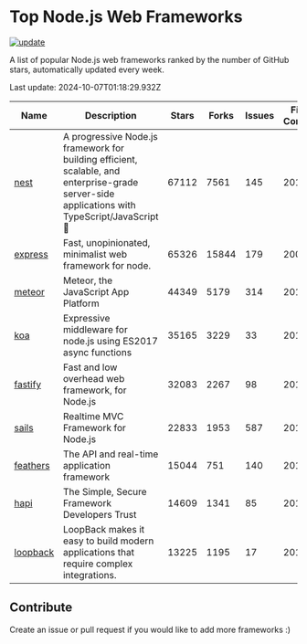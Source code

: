 # Top Node.js Web Frameworks

[![update](https://github.com/sunnysid3up/nodejs-web-frameworks/actions/workflows/update.yml/badge.svg)](https://github.com/sunnysid3up/nodejs-web-frameworks/actions/workflows/update.yml)

A list of popular Node.js web frameworks ranked by the number of GitHub stars, automatically updated every week.

Last update: 2024-10-07T01:18:29.932Z

| Name          | Description          | Stars                     | Forks          | Issues               | First Commit        | Last Commit         | Language          |
|---------------|----------------------|---------------------------|----------------|----------------------|---------------------|---------------------|-------------------|
| [nest](https://github.com/nestjs/nest) | A progressive Node.js framework for building efficient, scalable, and enterprise-grade server-side applications with TypeScript/JavaScript 🚀 | 67112 | 7561 | 145 | 2017 | 2024-10-07 | TS |
| [express](https://github.com/expressjs/express) | Fast, unopinionated, minimalist web framework for node. | 65326 | 15844 | 179 | 2009 | 2024-10-07 | JS |
| [meteor](https://github.com/meteor/meteor) | Meteor, the JavaScript App Platform | 44349 | 5179 | 314 | 2012 | 2024-10-07 | JS |
| [koa](https://github.com/koajs/koa) | Expressive middleware for node.js using ES2017 async functions | 35165 | 3229 | 33 | 2013 | 2024-10-06 | JS |
| [fastify](https://github.com/fastify/fastify) | Fast and low overhead web framework, for Node.js | 32083 | 2267 | 98 | 2016 | 2024-10-06 | JS |
| [sails](https://github.com/balderdashy/sails) | Realtime MVC Framework for Node.js | 22833 | 1953 | 587 | 2012 | 2024-10-06 | JS |
| [feathers](https://github.com/feathersjs/feathers) | The API and real-time application framework | 15044 | 751 | 140 | 2011 | 2024-10-03 | TS |
| [hapi](https://github.com/hapijs/hapi) | The Simple, Secure Framework Developers Trust | 14609 | 1341 | 85 | 2011 | 2024-10-05 | JS |
| [loopback](https://github.com/strongloop/loopback) | LoopBack makes it easy to build modern applications that require complex integrations. | 13225 | 1195 | 17 | 2013 | 2024-09-19 | JS |

## Contribute 

Create an issue or pull request if you would like to add more frameworks :)
